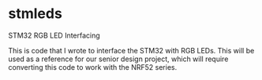 # stmleds
STM32 RGB LED Interfacing

This is code that I wrote to interface the STM32 with RGB LEDs. This will be used as a reference for our senior design project, which will require converting this code to work with the NRF52 series.
